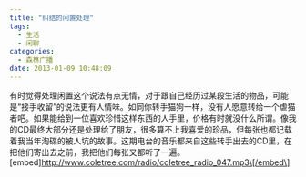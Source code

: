 ```yaml
---
title: "纠结的闲置处理"
tags:
  - 生活
  - 闲聊
categories:
  - 森林广播
date: 2013-01-09 10:48:09
---
```


有时觉得处理闲置这个说法有点无情，对于跟自己经历过某段生活的物品，可能是“接手收留”的说法更有人情味。如同你转手猫狗一样，没有人愿意转给一个虐猫者吧。如果能给到一位喜欢珍惜这样东西的人手里，价格有时就没什么所谓。像我的CD最终大部分还是处理给了朋友，很多算不上我喜爱的珍品，但每张也都记载着我当年淘碟的被人坑的故事。这期电台的音乐都来自这些转手出去的CD里，在把他们寄出去之前，我把他们每张又都听了一遍。   \[embed\]http://www.coletree.com/radio/coletree_radio_047.mp3\[/embed\]